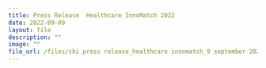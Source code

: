 ```yaml
---
title: Press Release  Healthcare InnoMatch 2022
date: 2022-09-09
layout: file
description: ""
image: ""
file_url: /files/chi press release_healthcare innomatch_9 september 2022.pdf
---
```

